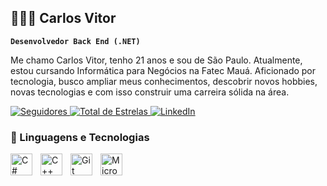 ## 🧑🏾‍💻 Carlos Vitor

**`Desenvolvedor Back End (.NET)`**

  Me chamo Carlos Vitor, tenho 21 anos e sou de São Paulo. Atualmente, estou cursando Informática para Negócios na Fatec Mauá. Aficionado por tecnologia, busco ampliar meus conhecimentos, descobrir novos hobbies, novas tecnologias e com isso construir uma carreira sólida na área. 

<a href="https://github.com/carlos7nas?tab=followers">
        <img 
            alt="Seguidores" 
            title="Me siga no GitHub!" 
            src="https://custom-icon-badges.demolab.com/github/followers/carlos7nas?color=236ad3&labelColor=1155ba&style=for-the-badge&logo=github&label=Seguidores&logoColor=white"
        />
    </a>
    <a href="https://github.com/carlos7nas?tab=repositories&sort=stargazers">
        <img 
            alt="Total de Estrelas" 
            title="Total de Estrelas GitHub" 
            src="https://custom-icon-badges.demolab.com/github/stars/carlos7nas?color=55960c&style=for-the-badge&labelColor=488207&logo=star&label=estrelas"
        />
    </a>
    <a href="https://www.linkedin.com/in/carlosvitordonascimento">
      <img
          alt="LinkedIn"
          title="LinkedIn"
          src="https://img.shields.io/badge/LinkedIn-%230077B5.svg?style=flat-square&logo=linkedin&logoColor=white"
        />
    </a>

### 🤖 Linguagens e Tecnologias
<img 
  align="left" 
  alt="C#" 
  title="C#" 
  height="35px" 
  style="padding-right: 10px;" 
  src="https://cdn.jsdelivr.net/gh/devicons/devicon@latest/icons/csharp/csharp-original.svg"
/>
<img 
  align="left" 
  alt="C++" 
  title="C++" 
  height="35px" 
  style="padding-right: 10px;" 
  src="https://cdn.jsdelivr.net/gh/devicons/devicon@latest/icons/cplusplus/cplusplus-original.svg"
/>
<img 
  align="left" 
  alt="Git" 
  title="Git" 
  height="35px" 
  style="padding-right: 10px;" 
  src="https://cdn.jsdelivr.net/gh/devicons/devicon@latest/icons/git/git-original.svg"
/>
<img 
  align="left" 
  alt="Microsoft SQL Server" 
  title="Microsoft SQL Server" 
  height="35px" 
  style="padding-right: 10px;" 
  src="https://cdn.jsdelivr.net/gh/devicons/devicon@latest/icons/microsoftsqlserver/microsoftsqlserver-plain.svg"
/>

<br/>
